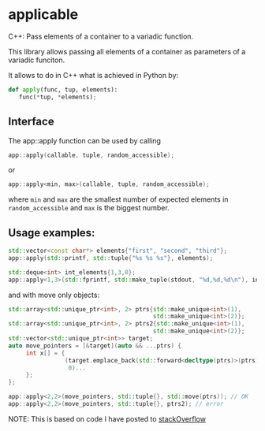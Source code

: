 # applicable
C++: Pass elements of a container to a variadic function.

This library allows passing all elements of a container as parameters of a variadic funciton.

It allows to do in  C++ what is achieved in Python by:
```python
def apply(func, tup, elements):
   func(*tup, *elements);
```    
## Interface
The app::apply function can be used by calling 
```c++
app::apply(callable, tuple, random_accessible);
```
or
```c++
app::apply<min, max>(callable, tuple, random_accessible);
``` 
where `min` and `max` are the smallest number of expected elements in `random_accessible` and `max` is the biggest number.

## Usage examples:
```c++
std::vector<const char*> elements{"first", "second", "third"};
app::apply(std::printf, std::tuple{"%s %s %s"}, elements);

std::deque<int> int_elements{1,3,0};
app::apply<1,3>(std::fprintf, std::make_tuple(stdout, "%d,%d,%d\n"), int_elements);

```
and with move only objects:
```c++
std::array<std::unique_ptr<int>, 2> ptrs{std::make_unique<int>(1),
                                         std::make_unique<int>(2)};
std::array<std::unique_ptr<int>, 2> ptrs2{std::make_unique<int>(1),
                                         std::make_unique<int>(2)};
std::vector<std::unique_ptr<int>> target;
auto move_pointers = [&target](auto && ...ptrs) {
     int x[] = {
                (target.emplace_back(std::forward<decltype(ptrs)>(ptrs)),
                 0)...
     };
};

app::apply<2,2>(move_pointers, std::tuple{}, std::move(ptrs)); // OK
app::apply<2,2>(move_pointers, std::tuple{}, ptrs2); // error
```

NOTE: This is based on code I have posted to [stackOverflow](https://stackoverflow.com/a/55453691/4955498)
